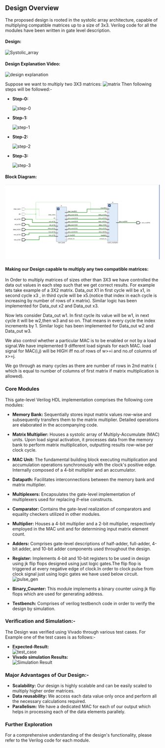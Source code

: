 ## Design Overview

The proposed design is rooted in the systolic array architecture, capable of multiplying compatible matrices up to a size of 3x3. Verilog code for all the modules have been written in gate level description.

#### Design:
![Systolic_array](https://github.com/user-attachments/assets/69fbeb5b-156f-4a47-a0a1-e2b71f0baac6)

#### Design Explanation Video:
![design explanation](https://youtu.be/Dpm61Jm6Lmc)

Suppose we want to multiply two 3X3 matrices:
![matrix](https://github.com/user-attachments/assets/4402ae77-08b7-4d76-b551-9c684c8b98e4)
Then following steps will be followed:-
* **Step-0:**
  
  ![step-0](https://github.com/user-attachments/assets/f15265e8-0c33-48be-b13f-4f7fa9d08998)
* **Step-1:**
  
  ![step-1](https://github.com/user-attachments/assets/ced60285-837b-489b-a030-94e810d37e75)
* **Step-2:**
  
  ![step-2](https://github.com/user-attachments/assets/2b16060a-dc6e-40a4-a4c9-5af25b480182)
* **Step-3:**
   
   ![step-3](https://github.com/user-attachments/assets/25cd1157-f22c-4dc8-b83c-afb882757558)


#### Block Diagram:

![Final_Design_Block_Diagram](https://github.com/HIMESH-J/MATRIX_MULTIPLICATION_ACCELERATOR_IITISOC/blob/main/Design_Diagrams/FINAL_DESIGN.png)
#### Making our Design capable to multiply any two compatible matrices:  

In Order to multiply matrices of sizes other than 3X3 we have controlled the data out values in each step such that we get correct results. For example lets take example of a 3X2 matrix. Data_out X1 in first cycle will be x1, in second cycle x3 , in third cycle will be x5.(notice that index in each cycle is increasing by number of rows of x matrix). Similar logic has been implemented for Data_out x2 and Data_out x3.

Now lets consider Data_out w1. In first cycle its value will be w1, in next cycle it will be w2,then w3 and so on. That means in every cycle the index increments by 1. Similar logic has been implemented for Data_out w2 and Data_out w3.

We also control whether a particular MAC is to be enabled or not by a load signal.We have implemented 9 different load signals for each MAC. load signal for MAC(i,j) will be HIGH iff no.of rows of w>=i and no.of columns of x>=j.

We go through as many cycles as there are number of rows in 2nd matrix ( which is equal to number of columns of first matrix if matrix multiplication is allowed).

### Core Modules
This gate-level Verilog HDL implementation comprises the following core modules:

* **Memory Bank:** Sequentially stores input matrix values row-wise and subsequently transfers them to the matrix multiplier. Detailed operations are elaborated in the accompanying code.
* **Matrix Multiplier:** Houses a systolic array of Multiply-Accumulate (MAC) units. Upon load signal activation, it processes data from the memory bank to perform matrix multiplication, outputting results row-wise per clock cycle.
* **MAC Unit:** The fundamental building block executing multiplication and accumulation operations synchronously with the clock's positive edge. Internally composed of a 4-bit multiplier and an accumulator.
* **Datapath:** Facilitates interconnections between the memory bank and matrix multiplier.
* **Multiplexers:** Encapsulates the gate-level implementation of multiplexers used for replacing if-else constructs.
* **Comparator:** Contains the gate-level realization of comparators and equality checkers utilized in other modules.
* **Multiplier:** Houses a 4-bit multiplier and a 2-bit multiplier, respectively employed in the MAC unit and for determining input matrix element count.
  
* **Adders:** Comprises gate-level descriptions of half-adder, full-adder, 4-bit adder, and 10-bit adder components used throughout the design.
* **Register:** Implements 4-bit and 10-bit registers to be used in design using jk flip flops designed  using just logic gates.The flip flop is triggered at every negative edge of                   clock.In order to clock pulse from clock signal just using logic gates we have used below circuit.
![pulse_gen](https://github.com/user-attachments/assets/e391e62b-9dfe-41fe-a536-9308a1abbc14) 
  
* **Binary_Counter:** This module implements a binary counter using jk flip flops which are used for generating address.
* **Testbench:** Comprises of verilog testbench code in order to verify the design by simulation.
### Verification and Simulation:-
The Design was verified using Vivado through various test cases. For Example one of the test cases is as follows:-
* **Expected-Result:**  
![test_case](https://github.com/user-attachments/assets/5219da3c-645c-431a-bd0e-089ef839b5a5)
* **Vivado simulation Results:**  
![Simulation Result](https://github.com/user-attachments/assets/99c270fe-728d-4156-b435-4cd4302279eb)
### Major Advantages of Our Design:-
* **Scalability:** Our design is highly scalable and can be easily scaled to multiply higher order matrices.
* **Data reusability:** We access each data value only once and perform all the necessary calculations required.
* **Parallelism:** We have a dedicated MAC for each of our output which helps in processing each of the data elements parallely. 

### Further Exploration

For a comprehensive understanding of the design's functionality, please refer to the Verilog code for each module. 
